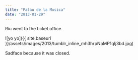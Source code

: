 ```yaml
---
title: "Palau de la Musica"
date: "2013-01-29"
---
```


Riu went to the ticket office.

![yo yo]({{ site.baseurl }}/assets/images/2013/tumblr_inline_mh3hrpNaMP1qlj3bd.jpg)

Sadface because it was closed.
